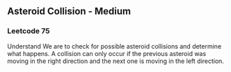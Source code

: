 ## Asteroid Collision - Medium
### Leetcode 75

Understand
We are to check for possible asteroid collisions and determine what happens. A collision can only occur if the previous asteroid was moving in the right direction and the next one is moving in the left direction.
